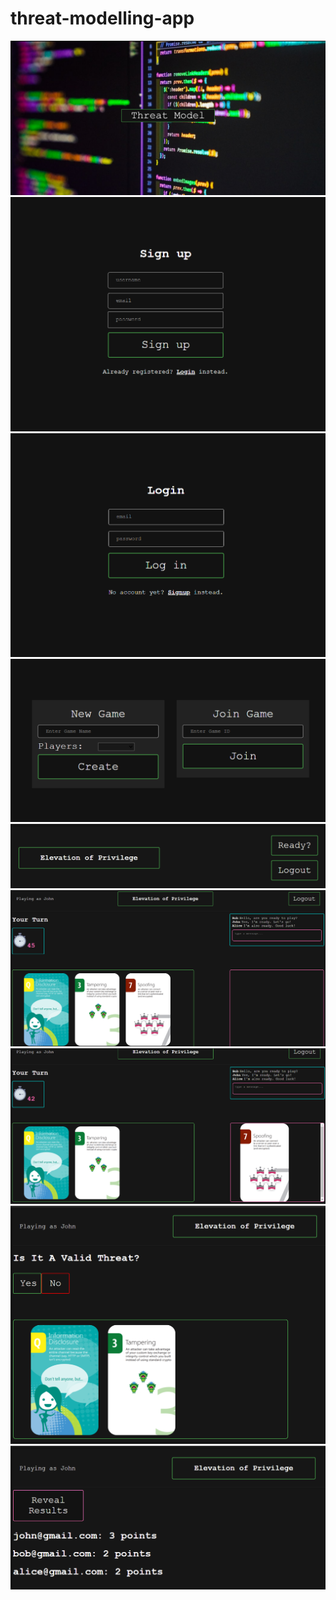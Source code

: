 # threat-modelling-app 
<img src="client/src/assets/READMEImages/LandingPage.PNG"  />
<img src="client/src/assets/READMEImages/Signup.PNG"  />
<img src="client/src/assets/READMEImages/Login.PNG"  />
<img src="client/src/assets/READMEImages/NewJoinGame.PNG"  />
<img src="client/src/assets/READMEImages/Ready.PNG"  />
<img src="client/src/assets/READMEImages/GamePage2.PNG"  />
<img src="client/src/assets/READMEImages/CardPlayed.PNG"  />
<img src="client/src/assets/READMEImages/Polling.PNG"  />
<img src="client/src/assets/READMEImages/Results.PNG"  />